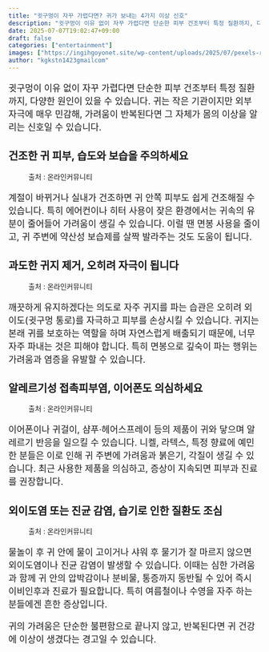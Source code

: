 ```yaml
---
title: "귓구멍이 자꾸 가렵다면? 귀가 보내는 4가지 이상 신호"
description: "귓구멍이 이유 없이 자꾸 가렵다면 단순한 피부 건조부터 특정 질환까지, 다양한 원인이 있을 수 있습니다. 귀는 작은 기관이지만 외부 자극에 매우 민감해, 가려움이 반복된다면 그 자체가 몸의 이상을 알리는 신호일 수 있습니다."
date: 2025-07-07T19:02:47+09:00
draft: false
categories: ["entertainment"]
images: ["https://ingihgoyonet.site/wp-content/uploads/2025/07/pexels-rdne-8313438-1-1024x683.jpg", "https://ingihgoyonet.site/wp-content/uploads/2025/07/pexels-karolina-grabowska-5206951-1-1024x683.jpg", "https://ingihgoyonet.site/wp-content/uploads/2025/07/pexels-karolina-grabowska-4498195-683x1024.jpg", "https://ingihgoyonet.site/wp-content/uploads/2025/07/pexels-daigofotos-32624427-768x1024.jpg"]
author: "kgkstn1423gmailcom"
---
```


<p style="font-size:18px">귓구멍이 이유 없이 자꾸 가렵다면 단순한 피부 건조부터 특정 질환까지, 다양한 원인이 있을 수 있습니다. 귀는 작은 기관이지만 외부 자극에 매우 민감해, 가려움이 반복된다면 그 자체가 몸의 이상을 알리는 신호일 수 있습니다.</p> <h2 >건조한 귀 피부, 습도와 보습을 주의하세요</h2> <figure ><img src="https://ingihgoyonet.site/wp-content/uploads/2025/07/pexels-rdne-8313438-1-1024x683.jpg" alt="" style="aspect-ratio:16/9;object-fit:cover"/><figcaption >출처 : 온라인커뮤니티</figcaption></figure> <p style="font-size:18px">계절이 바뀌거나 실내가 건조하면 귀 안쪽 피부도 쉽게 건조해질 수 있습니다. 특히 에어컨이나 히터 사용이 잦은 환경에서는 귀속의 유분이 줄어들어 가려움이 생길 수 있습니다. 이럴 땐 면봉 사용을 줄이고, 귀 주변에 약산성 보습제를 살짝 발라주는 것도 도움이 됩니다.</p> <h2 >과도한 귀지 제거, 오히려 자극이 됩니다</h2> <figure ><img src="https://ingihgoyonet.site/wp-content/uploads/2025/07/pexels-karolina-grabowska-5206951-1-1024x683.jpg" alt="" style="aspect-ratio:16/9;object-fit:cover"/><figcaption >출처 : 온라인커뮤니티</figcaption></figure> <p style="font-size:18px">깨끗하게 유지하겠다는 의도로 자주 귀지를 파는 습관은 오히려 외이도(귓구멍 통로)를 자극하고 피부를 손상시킬 수 있습니다. 귀지는 본래 귀를 보호하는 역할을 하며 자연스럽게 배출되기 때문에, 너무 자주 파내는 것은 피해야 합니다. 특히 면봉으로 깊숙이 파는 행위는 가려움과 염증을 유발할 수 있습니다.</p> <h2 >알레르기성 접촉피부염, 이어폰도 의심하세요</h2> <figure ><img src="https://ingihgoyonet.site/wp-content/uploads/2025/07/pexels-karolina-grabowska-4498195-683x1024.jpg" alt="" style="aspect-ratio:16/9;object-fit:cover"/><figcaption >출처 : 온라인커뮤니티</figcaption></figure> <p style="font-size:18px">이어폰이나 귀걸이, 샴푸·헤어스프레이 등의 제품이 귀와 닿으며 알레르기 반응을 일으킬 수 있습니다. 니켈, 라텍스, 특정 향료에 예민한 분들은 이로 인해 귀 주변에 가려움과 붉은기, 각질이 생길 수 있습니다. 최근 사용한 제품을 의심하고, 증상이 지속되면 피부과 진료를 권장합니다.</p> <h2 >외이도염 또는 진균 감염, 습기로 인한 질환도 조심</h2> <figure ><img src="https://ingihgoyonet.site/wp-content/uploads/2025/07/pexels-daigofotos-32624427-768x1024.jpg" alt="" style="aspect-ratio:16/9;object-fit:cover"/><figcaption >출처 : 온라인커뮤니티</figcaption></figure> <p style="font-size:18px">물놀이 후 귀 안에 물이 고이거나 샤워 후 물기가 잘 마르지 않으면 외이도염이나 진균 감염이 발생할 수 있습니다. 이때는 심한 가려움과 함께 귀 안의 압박감이나 분비물, 통증까지 동반될 수 있어 즉시 이비인후과 진료가 필요합니다. 특히 여름철이나 수영을 자주 하는 분들에겐 흔한 증상입니다.</p> <p style="font-size:18px">귀의 가려움은 단순한 불편함으로 끝나지 않고, 반복된다면 귀 건강에 이상이 생겼다는 경고일 수 있습니다.</p>